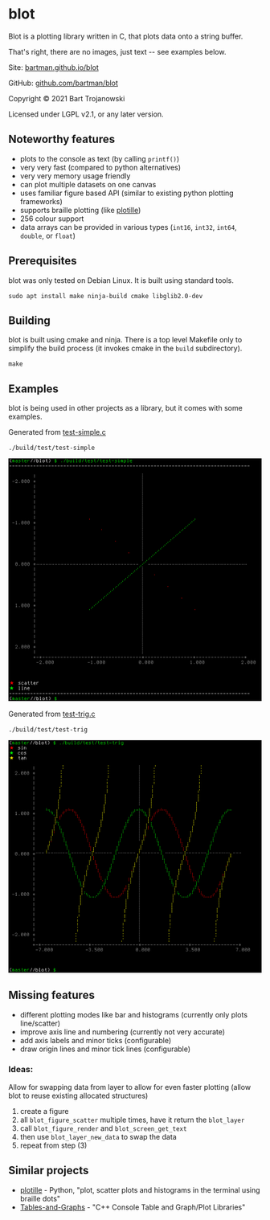 # blot

Blot is a plotting library written in C, that plots data onto a string buffer.

That's right, there are no images, just text -- see examples below.

Site: [bartman.github.io/blot](https://bartman.github.io/blot/)

GitHub: [github.com/bartman/blot](https://github.com/bartman/blot/)

Copyright © 2021 Bart Trojanowski

Licensed under LGPL v2.1, or any later version.


## Noteworthy features

  * plots to the console as text (by calling `printf()`)
  * very very fast (compared to python alternatives)
  * very very memory usage friendly
  * can plot multiple datasets on one canvas
  * uses familiar figure based API (similar to existing python plotting frameworks)
  * supports braille plotting (like [plotille](https://github.com/tammoippen/plotille))
  * 256 colour support
  * data arrays can be provided in various types (`int16`, `int32`, `int64`, `double`, or `float`)

## Prerequisites

blot was only tested on Debian Linux. It is built using standard tools.

    sudo apt install make ninja-build cmake libglib2.0-dev

## Building

blot is built using cmake and ninja.  There is a top level Makefile only to
simplify the build process (it invokes cmake in the `build` subdirectory).

    make

## Examples

blot is being used in other projects as a library, but it comes with some
examples.

Generated from [test-simple.c](test/test-simple.c)

    ./build/test/test-simple

![simple example](images/simple.png)

Generated from [test-trig.c](test/test-trig.c)

    ./build/test/test-trig

![trig example](images/trig.png)

## Missing features

  * different plotting modes like bar and histograms (currently only plots line/scatter)
  * improve axis line and numbering (currently not very accurate)
  * add axis labels and minor ticks (configurable)
  * draw origin lines and minor tick lines (configurable)

### Ideas:

Allow for swapping data from layer to allow for even faster plotting (allow blot to reuse existing allocated structures)
  1. create a figure
  2. all `blot_figure_scatter` multiple times, have it return the `blot_layer`
  3. call `blot_figure_render` and `blot_screen_get_text`
  4. then use `blot_layer_new_data` to swap the data
  5. repeat from step (3)

## Similar projects

  * [plotille](https://github.com/tammoippen/plotille) - Python, "plot, scatter plots and histograms in the terminal using braille dots"
  * [Tables-and-Graphs](https://github.com/tdulcet/Tables-and-Graphs) - "C++ Console Table and Graph/Plot Libraries"

